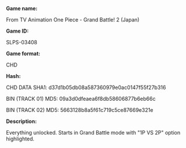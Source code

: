 **Game name:**

From TV Animation One Piece - Grand Battle! 2 (Japan)

**Game ID:**

SLPS-03408

**Game format:**

CHD

**Hash:**

CHD DATA SHA1: d37d1b05db08a587360979e0ac0147f55f27b316

BIN (TRACK 01) MD5: 09a3d0dfeaea6f8db58606877b6eb66c

BIN (TRACK 02) MD5: 5663128b8a5f61c719c5ce87669e321e

**Description:**

Everything unlocked. Starts in Grand Battle mode with "1P VS 2P" option highlighted.